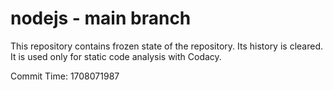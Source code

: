 # nodejs - main branch

This repository contains frozen state of the repository.
Its history is cleared. It is used only for static code
analysis with Codacy.

Commit Time: 1708071987